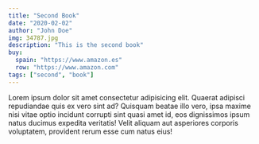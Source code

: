 ```yaml
---
title: "Second Book"
date: "2020-02-02"
author: "John Doe"
img: 34787.jpg
description: "This is the second book"
buy:
  spain: "https://www.amazon.es"
  row: "https://www.amazon.com"
tags: ["second", "book"]
---
```


Lorem ipsum dolor sit amet consectetur adipisicing elit. Quaerat adipisci repudiandae quis ex vero sint ad? Quisquam beatae illo vero, ipsa maxime nisi vitae optio incidunt corrupti sint quasi amet id, eos dignissimos ipsum natus ducimus expedita veritatis! Velit aliquam aut asperiores corporis voluptatem, provident rerum esse cum natus eius!
